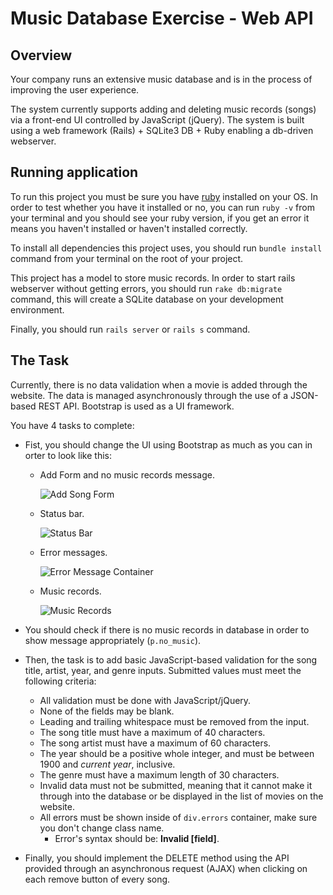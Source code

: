 # Music Database Exercise - Web API

## Overview

Your company runs an extensive music database and is in the process of improving the user experience.

The system currently supports adding and deleting music records (songs) via a front-end UI controlled by JavaScript (jQuery). The system is built using a web framework (Rails) + SQLite3 DB + Ruby enabling a db-driven webserver.

## Running application

To run this project you must be sure you have [ruby](https://www.ruby-lang.org) installed on your OS. In order to test whether you have it installed or no, you can run ```ruby -v``` from your terminal and you should see your ruby version, if you get an error it means you haven't installed or haven't installed correctly.

To install all dependencies this project uses, you should run ```bundle install``` command from your terminal on the root of your project.

This project has a model to store music records. In order to start rails webserver without getting errors, you should run ```rake db:migrate``` command, this will create a SQLite database on your development environment.

Finally, you should run ```rails server``` or ```rails s``` command.

## The Task

Currently, there is no data validation when a movie is added through the website. The data is managed asynchronously through the use of a JSON-based REST API. Bootstrap is used as a UI framework.

You have 4 tasks to complete:

- Fist, you should change the UI using Bootstrap as much as you can in orter to look like this:

  - Add Form and no music records message.

    ![Add Song Form](https://s21.postimg.org/elj90qko7/Screen_Shot_2016_11_17_at_5_56_23_PM.png)
    
  - Status bar.
  
    ![Status Bar](https://s11.postimg.org/5is8v2hnn/Screen_Shot_2016_11_17_at_6_04_07_PM.png)
    
  - Error messages.
  
    ![Error Message Container](https://s16.postimg.org/ga70vo4et/Screen_Shot_2016_11_17_at_6_07_01_PM.png)
    
  - Music records.
  
    ![Music Records](https://s21.postimg.org/7z4g0dfev/Screen_Shot_2016_11_17_at_6_15_30_PM.png)

- You should check if there is no music records in database in order to show message appropriately (```p.no_music```). 

- Then, the task is to add basic JavaScript-based validation for the song title, artist, year, and genre inputs. Submitted values must meet the following criteria:

  - All validation must be done with JavaScript/jQuery.
  - None of the fields may be blank.
  - Leading and trailing whitespace must be removed from the input.
  - The song title must have a maximum of 40 characters.
  - The song artist must have a maximum of 60 characters.
  - The year should be a positive whole integer, and must be between 1900 and *current year*, inclusive. 
  - The genre must have a maximum length of 30 characters.
  - Invalid data must not be submitted, meaning that it cannot make it through into the database or be displayed in the list of movies on the website.
  - All errors must be shown inside of ```div.errors``` container, make sure you don't change class name. 
    - Error's syntax should be: **Invalid [field]**.

- Finally, you should implement the DELETE method using the API provided through an asynchronous request (AJAX) when clicking on each remove button of every song.
